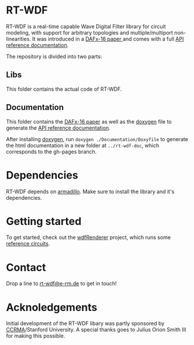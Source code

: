 # RT-WDF
RT-WDF is a real-time capable Wave Digital Filter library for circuit modeling, with support for arbitrary topologies and multiple/multiport non-linearities. It was introduced in a [ DAFx-16 paper ](Documentation/40-DAFx-16_paper_35-PN.pdf) and comes with a full [API reference documentation](https://rt-wdf.github.io/rt-wdf_lib/).

The repository is divided into two parts:

## Libs
This folder contains the actual code of RT-WDF.
    
## Documentation
This folder contains the [DAFx-16 paper](Documentation/40-DAFx-16_paper_35-PN.pdf) as well as the [doxygen](http://doxygen.org) file to generate the [API reference documentation](https://rt-wdf.github.io/rt-wdf_lib/).

After installing [doxygen](http://doxygen.org), run `doxygen ./Documentation/Doxyfile` to generate the html documentation in a new folder at `../rt-wdf-doc`, which corresponds to the gh-pages branch.
    
# Dependencies
RT-WDF depends on [armadillo](http://arma.sourceforge.net/). Make sure to install the library and it's dependencies. 

# Getting started
To get started, check out the [wdfRenderer](http://github.com/RT-WDF/rt-wdf_renderer) project, which runs some [reference circuits](https://github.com/RT-WDF/rt-wdf_renderer/tree/master/Circuits). 

# Contact
Drop a line to rt-wdf@e-rm.de to get in touch!

# Acknoledgements
Initial development of the RT-WDF libary was partly sponsored by [CCRMA](https://ccrma.stanford.edu)/Stanford University. A special thanks goes to Julius Orion Smith III for making this possible.
